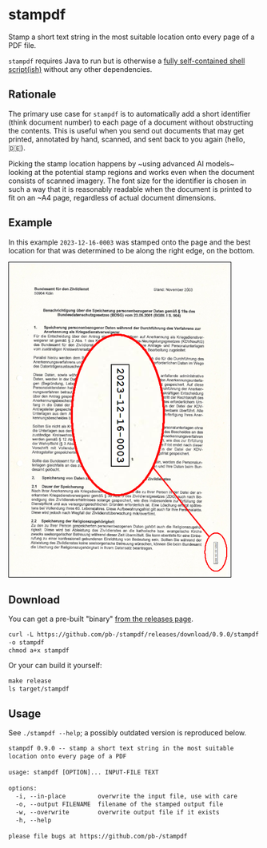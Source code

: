 # stampdf

Stamp a short text string in the most suitable location onto every page of a PDF file.

`stampdf` requires Java to run but is otherwise a [fully self-contained shell script(ish)](https://github.com/pb-/stampdf/releases) without any other dependencies.


## Rationale

The primary use case for `stampdf` is to automatically add a short identifier (think document number) to each page of a document without obstructing the contents. This is useful when you send out documents that may get printed, annotated by hand, scanned, and sent back to you again (hello, 🇩🇪).

Picking the stamp location happens by ~using advanced AI models~ looking at the potential stamp regions and works even when the document consists of scanned imagery. The font size for the identifier is chosen in such a way that it is reasonably readable when the document is printed to fit on an ~A4 page, regardless of actual document dimensions.


## Example

In this example `2023-12-16-0003` was stamped onto the page and the best location for that was determined to be along the right edge, on the bottom.

![Example](assets/example.png)


## Download

You can get a pre-built "binary" [from the releases page](https://github.com/pb-/stampdf/releases).

```shell
curl -L https://github.com/pb-/stampdf/releases/download/0.9.0/stampdf -o stampdf
chmod a+x stampdf
```

Or your can build it yourself:

```shell
make release
ls target/stampdf
```


## Usage

See `./stampdf --help`; a possibly outdated version is reproduced below.

```
stampdf 0.9.0 -- stamp a short text string in the most suitable location onto every page of a PDF

usage: stampdf [OPTION]... INPUT-FILE TEXT

options:
  -i, --in-place         overwrite the input file, use with care
  -o, --output FILENAME  filename of the stamped output file
  -w, --overwrite        overwrite output file if it exists
  -h, --help

please file bugs at https://github.com/pb-/stampdf
```
